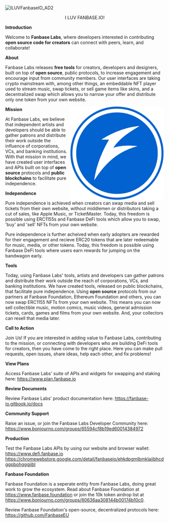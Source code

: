 ![ILUVFanbaseIO_AD2](https://github.com/FanbaseLabs/.github/assets/145924938/ba0c4bf2-57f2-41f9-be20-b98988c7bb1a)


<p align="center"> I LUV FANBASE.IO! </p>

**Introduction**

Welcome to **Fanbase Labs**, where developers interested in contributing **open source code for creators** can connect with peers, learn, and collaborate! 


**About**

Fanbase Labs releases **free tools** for creators, developers and designers, built on top of **open source**, public protocols, to increase engagement and encourage input from community members. Our user interfaces are taking crypto mainstream with, among other things, an embeddable NFT player used to stream music, swap tickets, or sell game items like skins, and a decentralized swap which allows you to narrow your offer and distribute only one token from your own website. 


<img src="https://github.com/FanbaseLabs/.github/blob/main/profile/resource/logo.png?raw=true" alt="fanbase" width="300" align="right">



**Mission**

At Fanbase Labs, we believe that independent artists and developers should be able to gather patrons and distribute their work outside the influence of corporations, VCs, and banking institutions. With that mission in mind, we have created user interfaces and APIs built on top of **open source** protocols and **public blockchains** to facilitate pure independence. 



**Independence**

Pure independence is achieved when creators can swap media and sell tickets from their own website, without middlemen or distributors taking a cut of sales, like Apple Music, or TicketMaster. Today, this freedom is possible using ERC1155s and Fanbase DeFi tools which allow you to swap, 'buy' and 'sell' NFTs from your own website.
  

Pure independence is further acheived when early adopters are rewarded for their engagement and recieve ERC20 tokens that are later redeemable for music, media, or other tokens. Today, this freedom is possible using Fanbase DeFi tools where users earn rewards for jumping on the bandwagon early. 


  
**Tools**

Today, using Fanbase Labs' tools, artists and developers can gather patrons and distribute their work outside the reach of corporations, VCs, and banking institutions. We have created tools, released on public blockchains, that facilitate pure independence. Using **open source** protocols from our partners at Fanbase Foundation, Ethereum Foundation and others, you can now swap ERC1155 NFTs from your own website. This means you can now sell collectible music, motion comics, music videos, general admission tickets, cards, games and films from your own website. And, your collectors can resell that media later.  



**Call to Action**

Join Us! If you are interested in adding value to Fanbase Labs, contributing to the mission, or connecting with developers who are building DeFi tools for creators, then you have come to the right place. Here you can make pull requests, open issues, share ideas, help each other, and fix problems!


**View Plans**

Access Fanbase Labs' suite of APIs and widgets for swapping and staking here:
https://www.plan.fanbase.io


**Review Documents**

Review Fanbase Labs' product documentation here:
https://fanbase-io.gitbook.io/docs


**Community Support**

Raise an issue, or join the Fanbase Labs Developer Community here:
https://www.bonjourno.com/groups/65594cf8b19ed60014384972


**Production**

Test the Fanbase Labs APIs by using our website and browser wallet:
https://www.defi.fanbase.io
https://chromewebstore.google.com/detail/fanbaseio/ehkdpgmlbmklaiibhcdggpbohgggjibl



**Fanbase Foundation**

Fanbase Foundation is a seperate entity from Fanbase Labs, doing great work to grow the ecosystem. Read about Fanbase Foundation at https://www.fanbase.foundation
or join the 10k token airdrop list at https://www.bonjourno.com/groups/60636aa308144b00174b10c0. 

Review Fanbase Foundation's open-source, decentralized protocols here:
https://github.com/FanbaseEU 


